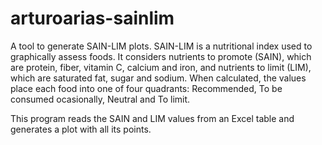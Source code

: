 # arturoarias-sainlim
A tool to generate SAIN-LIM plots.
SAIN-LIM is a nutritional index used to graphically assess foods.
It considers nutrients to promote (SAIN), which are protein, fiber, vitamin C, calcium and iron, and nutrients to limit (LIM), which are saturated fat, sugar and sodium.
When calculated, the values place each food into one of four quadrants: Recommended, To be consumed ocasionally, Neutral and To limit.

This program reads the SAIN and LIM values from an Excel table and generates a plot with all its points.
